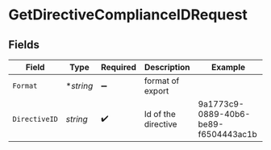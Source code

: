 # GetDirectiveComplianceIDRequest


## Fields

| Field                                | Type                                 | Required                             | Description                          | Example                              |
| ------------------------------------ | ------------------------------------ | ------------------------------------ | ------------------------------------ | ------------------------------------ |
| `Format`                             | **string*                            | :heavy_minus_sign:                   | format of export                     |                                      |
| `DirectiveID`                        | *string*                             | :heavy_check_mark:                   | Id of the directive                  | 9a1773c9-0889-40b6-be89-f6504443ac1b |